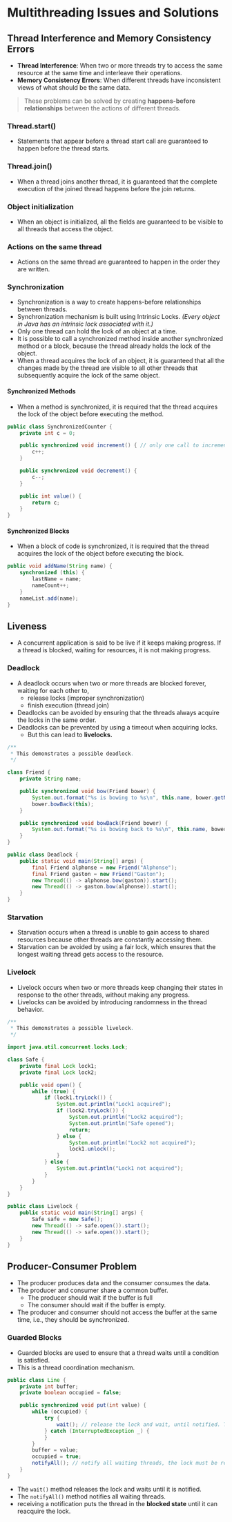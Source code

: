 # Multithreading Issues and Solutions

## Thread Interference and Memory Consistency Errors

- **Thread Interference**: When two or more threads try to access the same resource at the same time and interleave
  their operations.
- **Memory Consistency Errors**: When different threads have inconsistent views of what should be the same data.

> These problems can be solved by creating **happens-before relationships** between the actions of different threads.

### Thread.start()

- Statements that appear before a thread start call are guaranteed to happen before the thread starts.

### Thread.join()

- When a thread joins another thread, it is guaranteed that the complete execution of the joined thread happens before
  the join returns.

### Object initialization

- When an object is initialized, all the fields are guaranteed to be visible to all threads that access the object.

### Actions on the same thread

- Actions on the same thread are guaranteed to happen in the order they are written.

### Synchronization

- Synchronization is a way to create happens-before relationships between threads.
- Synchronization mechanism is built using Intrinsic Locks. _(Every object in Java has an intrinsic lock associated with
  it.)_
- Only one thread can hold the lock of an object at a time.
- It is possible to call a synchronized method inside another synchronized method or a block, because the thread already
  holds the
  lock of the object.
- When a thread acquires the lock of an object, it is guaranteed that all the changes made by the thread are visible to
  all other threads that subsequently acquire the lock of the same object.

#### Synchronized Methods

- When a method is synchronized, it is required that the thread acquires the lock of the object before executing the
  method.

```java
public class SynchronizedCounter {
    private int c = 0;

    public synchronized void increment() { // only one call to increment or decrement can execute at a time
        c++;
    }

    public synchronized void decrement() {
        c--;
    }

    public int value() {
        return c;
    }
}
```

#### Synchronized Blocks

- When a block of code is synchronized, it is required that the thread acquires the lock of the object before executing
  the block.

```java
public void addName(String name) {
    synchronized (this) {
        lastName = name;
        nameCount++;
    }
    nameList.add(name);
}
```

## Liveness

- A concurrent application is said to be live if it keeps making progress. If a thread is blocked, waiting for
  resources, it is not making progress.

### Deadlock

- A deadlock occurs when two or more threads are blocked forever, waiting for each other to,
    - release locks (improper synchronization)
    - finish execution (thread join)
- Deadlocks can be avoided by ensuring that the threads always acquire the locks in the same order.
- Deadlocks can be prevented by using a timeout when acquiring locks.
    - But this can lead to **livelocks.**

```java
/**
 * This demonstrates a possible deadlock.
 */

class Friend {
    private String name;

    public synchronized void bow(Friend bower) {
        System.out.format("%s is bowing to %s\n", this.name, bower.getName());
        bower.bowBack(this);
    }

    public synchronized void bowBack(Friend bower) {
        System.out.format("%s is bowing back to %s\n", this.name, bower.getName());
    }
}

public class Deadlock {
    public static void main(String[] args) {
        final Friend alphonse = new Friend("Alphonse");
        final Friend gaston = new Friend("Gaston");
        new Thread(() -> alphonse.bow(gaston)).start();
        new Thread(() -> gaston.bow(alphonse)).start();
    }
}
```

### Starvation

- Starvation occurs when a thread is unable to gain access to shared resources because other threads are constantly
  accessing them.
- Starvation can be avoided by using a fair lock, which ensures that the longest waiting thread gets access to the
  resource.

### Livelock

- Livelock occurs when two or more threads keep changing their states in response to the other threads, without making
  any progress.
- Livelocks can be avoided by introducing randomness in the thread behavior.

```java
/**
 * This demonstrates a possible livelock.
 */

import java.util.concurrent.locks.Lock;

class Safe {
    private final Lock lock1;
    private final Lock lock2;

    public void open() {
        while (true) {
            if (lock1.tryLock()) {
                System.out.println("Lock1 acquired");
                if (lock2.tryLock()) {
                    System.out.println("Lock2 acquired");
                    System.out.println("Safe opened");
                    return;
                } else {
                    System.out.println("Lock2 not acquired");
                    lock1.unlock();
                }
            } else {
                System.out.println("Lock1 not acquired");
            }
        }
    }
}

public class Livelock {
    public static void main(String[] args) {
        Safe safe = new Safe();
        new Thread(() -> safe.open()).start();
        new Thread(() -> safe.open()).start();
    }
}
```

## Producer-Consumer Problem

- The producer produces data and the consumer consumes the data.
- The producer and consumer share a common buffer.
    - The producer should wait if the buffer is full
    - The consumer should wait if the buffer is empty.
- The producer and consumer should not access the buffer at the same time, i.e., they should be synchronized.

### Guarded Blocks

- Guarded blocks are used to ensure that a thread waits until a condition is satisfied.
- This is a thread coordination mechanism.

```java
public class Line {
    private int buffer;
    private boolean occupied = false;

    public synchronized void put(int value) {
        while (occupied) {
            try {
                wait(); // release the lock and wait, until notified. The lock is reacquired when notified.
            } catch (InterruptedException _) {
            }
        }
        buffer = value;
        occupied = true;
        notifyAll(); // notify all waiting threads, the lock must be released before one can execute.
    }
}
```

- The `wait()` method releases the lock and waits until it is notified.
- The `notifyAll()` method notifies all waiting threads.
- receiving a notification puts the thread in the **blocked state** until it can reacquire the lock.
